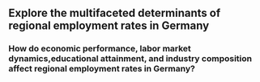 ## Explore the multifaceted determinants of regional employment rates in Germany 

### How do economic performance, labor market dynamics,educational attainment, and industry composition affect regional employment rates in Germany?
